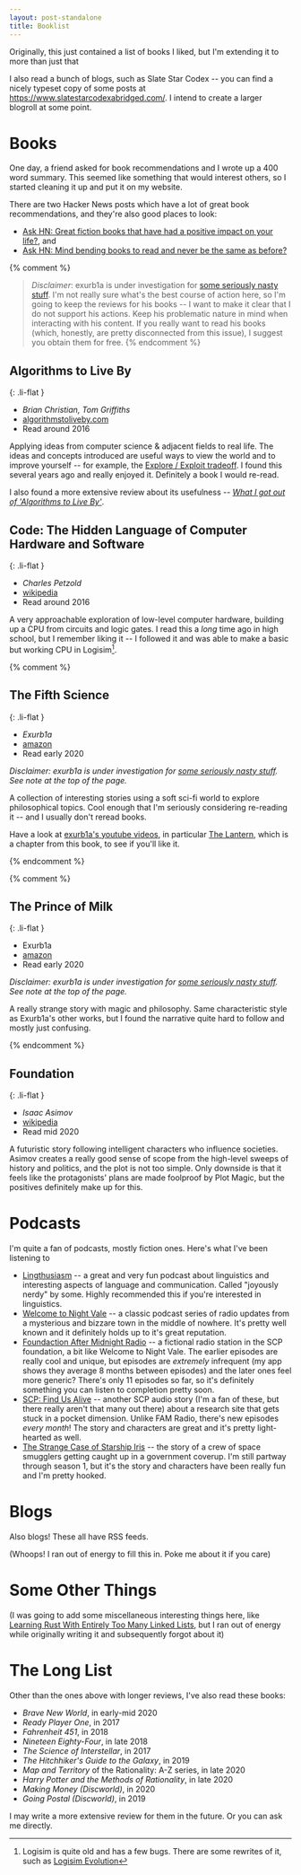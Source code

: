 ```yaml
---
layout: post-standalone
title: Booklist
---
```


Originally, this just contained a list of books I liked, but I'm extending it to more than just that

I also read a bunch of blogs, such as Slate Star Codex -- you can find a nicely typeset copy of some posts at <https://www.slatestarcodexabridged.com/>. I intend to create a larger blogroll at some point.

# Books

One day, a friend asked for book recommendations and I wrote up a 400 word summary. This seemed like something that would interest others, so I started cleaning it up and put it on my website.

There are two Hacker News posts which have a lot of great book recommendations, and they're also good places to look:

- [Ask HN: Great fiction books that have had a positive impact on your life?](https://news.ycombinator.com/item?id=22718592), and
- [Ask HN: Mind bending books to read and never be the same as before?](https://news.ycombinator.com/item?id=23151144)

{% comment %}
> *Disclaimer*: exurb1a is under investigation for [some seriously nasty stuff](https://www.photoandgrime.com/blog-1/2020/11/25/pieke-roelofs/youtuber-exurb1a-exposed-sickening-truth-about-an-abuser). I'm not really sure what's the best course of action here, so I'm going to keep the reviews for his books -- I want to make it clear that I do not support his actions. Keep his problematic nature in mind when interacting with his content. If you really want to read his books (which, honestly, are pretty disconnected from this issue), I suggest you obtain them for free.
{% endcomment %}

## Algorithms to Live By

{: .li-flat }
- *Brian Christian, Tom Griffiths*
- [algorithmstoliveby.com](https://algorithmstoliveby.com/)
- Read around 2016

Applying ideas from computer science & adjacent fields to real life. The ideas and concepts introduced are useful ways to view the world and to improve yourself -- for example, the [Explore / Exploit tradeoff](https://en.wikipedia.org/wiki/Multi-armed_bandit). I found this several years ago and really enjoyed it. Definitely a book I would re-read.

I also found a more extensive review about its usefulness -- [*What I got out of 'Algorithms to Live By'*](https://www.lesswrong.com/posts/62PRkMtu5jiBA9wLN/what-i-got-out-of-algorithms-to-live-by).

## Code: The Hidden Language of Computer Hardware and Software

{: .li-flat }
- *Charles Petzold*
- [wikipedia](https://en.wikipedia.org/wiki/Code:_The_Hidden_Language_of_Computer_Hardware_and_Software)
- Read around 2016

A very approachable exploration of low-level computer hardware, building up a CPU from circuits and logic gates. I read this a *long* time ago in high school, but I remember liking it -- I followed it and was able to make a basic but working CPU in Logisim[^1].

[^1]: Logisim is quite old and has a few bugs. There are some rewrites of it, such as [Logisim Evolution](https://github.com/reds-heig/logisim-evolution)

{% comment %}
## The Fifth Science

{: .li-flat }
- *Exurb1a*
- [amazon](https://www.amazon.com/gp/product/B07GTMYVZF)
- Read early 2020

*Disclaimer: exurb1a is under investigation for [some seriously nasty stuff](https://www.photoandgrime.com/blog-1/2020/11/25/pieke-roelofs/youtuber-exurb1a-exposed-sickening-truth-about-an-abuser). See note at the top of the page.*

A collection of interesting stories using a soft sci-fi world to explore philosophical topics. Cool enough that I'm seriously considering re-reading it -- and I usually don't reread books.

Have a look at [exurb1a's youtube videos](https://www.youtube.com/c/Exurb1a), in particular [The Lantern](https://www.youtube.com/watch?v=um6cGuJ4mNE), which is a chapter from this book, to see if you'll like it.

{% endcomment %}

{% comment %}
## The Prince of Milk

{: .li-flat }
- Exurb1a
- [amazon](https://www.amazon.com.au/Prince-Milk-Exurb1a/dp/1983699748)
- Read early 2020

*Disclaimer: exurb1a is under investigation for [some seriously nasty stuff](https://www.photoandgrime.com/blog-1/2020/11/25/pieke-roelofs/youtuber-exurb1a-exposed-sickening-truth-about-an-abuser). See note at the top of the page.*

A really strange story with magic and philosophy.
Same characteristic style as Exurb1a's other works, but I found the narrative quite hard to follow and mostly just confusing.

{% endcomment %}

## Foundation

{: .li-flat }
- *Isaac Asimov*
- [wikipedia](https://en.wikipedia.org/wiki/Foundation_(Asimov_novel))
- Read mid 2020

A futuristic story following intelligent characters who influence societies. Asimov creates a really good sense of scope from the high-level sweeps of history and politics, and the plot is not too simple. Only downside is that it feels like the protagonists' plans are made foolproof by Plot Magic, but the positives definitely make up for this.

# Podcasts

I'm quite a fan of podcasts, mostly fiction ones. Here's what I've been listening to

- [Lingthusiasm](https://lingthusiasm.com/about) -- a great and very fun podcast about linguistics and interesting aspects of language and communication. Called "joyously nerdy" by some. Highly recommended this if you're interested in linguistics.
- [Welcome to Night Vale](https://www.welcometonightvale.com/) -- a classic podcast series of radio updates from a mysterious and bizzare town in the middle of nowhere. It's pretty well known and it definitely holds up to it's great reputation.
- [Foundaction After Midnight Radio](https://scp-wiki.wikidot.com/fam-radio-hub) -- a fictional radio station in the SCP foundation, a bit like Welcome to Night Vale. The earlier episodes are really cool and unique, but episodes are *extremely* infrequent (my app shows they average 8 months between episodes) and the later ones feel more generic? There's only 11 episodes so far, so it's definitely something you can listen to completion pretty soon.
- [SCP: Find Us Alive](https://www.findusalivepodcast.com/) -- another SCP audio story (I'm a fan of these, but there really aren't that many out there) about a research site that gets stuck in a pocket dimension. Unlike FAM Radio, there's new episodes *every month*! The story and characters are great and it's pretty light-hearted as well.
- [The Strange Case of Starship Iris](https://www.procyonpodcastnetwork.com/starship-iris) -- the story of a crew of space smugglers getting caught up in a government coverup. I'm still partway through season 1, but it's the story and characters have been really fun and I'm pretty hooked.

# Blogs

Also blogs! These all have RSS feeds.

(Whoops! I ran out of energy to fill this in. Poke me about it if you care)

# Some Other Things

(I was going to add some miscellaneous interesting things here, like [Learning Rust With Entirely Too Many Linked Lists](https://rust-unofficial.github.io/too-many-lists/), but I ran out of energy while originally writing it and subsequently forgot about it)

# The Long List

Other than the ones above with longer reviews, I've also read these books:

- *Brave New World*, in early-mid 2020
- *Ready Player One*, in 2017
- *Fahrenheit 451*, in 2018
- *Nineteen Eighty-Four*, in late 2018
- *The Science of Interstellar*, in 2017
- *The Hitchhiker's Guide to the Galaxy*, in 2019
- *Map and Territory* of the Rationality: A-Z series, in late 2020
- *Harry Potter and the Methods of Rationality*, in late 2020
- *Making Money (Discworld)*, in 2020
- *Going Postal (Discworld)*, in 2019

I may write a more extensive review for them in the future. Or you can ask me directly.
